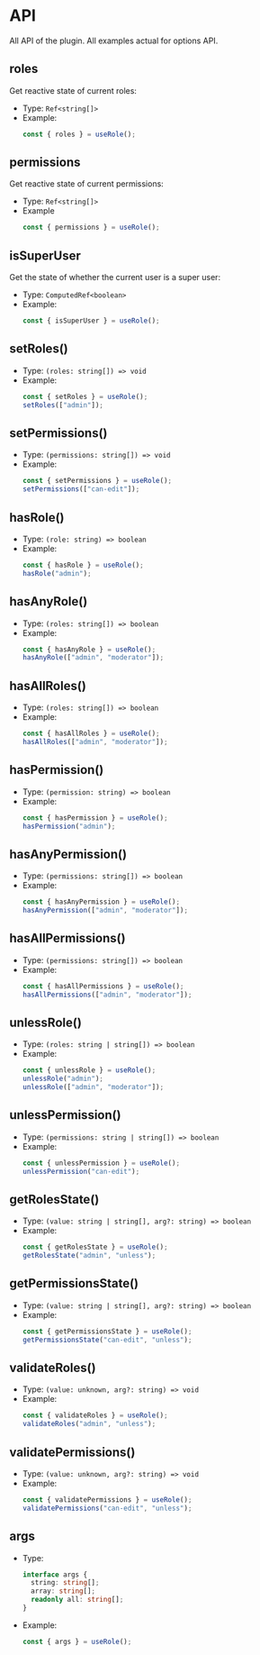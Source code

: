 # API

All API of the plugin. All examples actual for options API.

## roles

Get reactive state of current roles:

- Type: `Ref<string[]>`
- Example:
  ```ts
  const { roles } = useRole();
  ```

## permissions

Get reactive state of current permissions:

- Type: `Ref<string[]>`
- Example
  ```ts
  const { permissions } = useRole();
  ```

## isSuperUser

Get the state of whether the current user is a super user:

- Type: `ComputedRef<boolean>`
- Example:
  ```ts
  const { isSuperUser } = useRole();
  ```

## setRoles()

- Type: `(roles: string[]) => void`
- Example:
  ```ts
  const { setRoles } = useRole();
  setRoles(["admin"]);
  ```

## setPermissions()

- Type: `(permissions: string[]) => void`
- Example:
  ```ts
  const { setPermissions } = useRole();
  setPermissions(["can-edit"]);
  ```

## hasRole()

- Type: `(role: string) => boolean`
- Example:
  ```ts
  const { hasRole } = useRole();
  hasRole("admin");
  ```

## hasAnyRole()

- Type: `(roles: string[]) => boolean`
- Example:
  ```ts
  const { hasAnyRole } = useRole();
  hasAnyRole(["admin", "moderator"]);
  ```

## hasAllRoles()

- Type: `(roles: string[]) => boolean`
- Example:
  ```ts
  const { hasAllRoles } = useRole();
  hasAllRoles(["admin", "moderator"]);
  ```

## hasPermission()

- Type: `(permission: string) => boolean`
- Example:
  ```ts
  const { hasPermission } = useRole();
  hasPermission("admin");
  ```

## hasAnyPermission()

- Type: `(permissions: string[]) => boolean`
- Example:
  ```ts
  const { hasAnyPermission } = useRole();
  hasAnyPermission(["admin", "moderator"]);
  ```

## hasAllPermissions()

- Type: `(permissions: string[]) => boolean`
- Example:
  ```ts
  const { hasAllPermissions } = useRole();
  hasAllPermissions(["admin", "moderator"]);
  ```

## unlessRole()

- Type: `(roles: string | string[]) => boolean`
- Example:
  ```ts
  const { unlessRole } = useRole();
  unlessRole("admin");
  unlessRole(["admin", "moderator"]);
  ```

## unlessPermission()

- Type: `(permissions: string | string[]) => boolean`
- Example:
  ```ts
  const { unlessPermission } = useRole();
  unlessPermission("can-edit");
  ```

## getRolesState()

- Type: `(value: string | string[], arg?: string) => boolean`
- Example:
  ```ts
  const { getRolesState } = useRole();
  getRolesState("admin", "unless");
  ```

## getPermissionsState()

- Type: `(value: string | string[], arg?: string) => boolean`
- Example:
  ```ts
  const { getPermissionsState } = useRole();
  getPermissionsState("can-edit", "unless");
  ```

## validateRoles()

- Type: `(value: unknown, arg?: string) => void`
- Example:
  ```ts
  const { validateRoles } = useRole();
  validateRoles("admin", "unless");
  ```

## validatePermissions()

- Type: `(value: unknown, arg?: string) => void`
- Example:
  ```ts
  const { validatePermissions } = useRole();
  validatePermissions("can-edit", "unless");
  ```

## args

- Type:
  ```ts
  interface args {
    string: string[];
    array: string[];
    readonly all: string[];
  }
  ```
- Example:
  ```ts
  const { args } = useRole();
  ```
